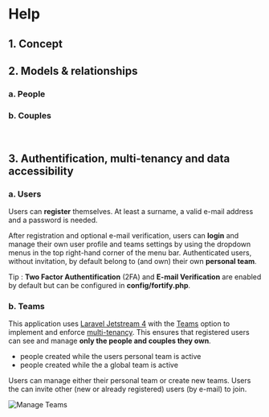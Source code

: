 # Help

## 1. Concept

## 2. Models & relationships

### a. People
### b. Couples
<br/>

## 3. Authentification, multi-tenancy and data accessibility

### a. Users

Users can <b>register</b> themselves. At least a surname, a valid e-mail address and a password is needed.

After registration and optional e-mail verification, users can <b>login</b> and manage their own user profile and teams settings by using the dropdown menus in the top right-hand corner of the menu bar. Authenticated users, without invitation, by default belong to (and own) their own <b>personal team</b>.

<div class="col-span-6 text-sm rounded bg-info-200 p-3 text-info-700" role="alert">
    Tip : <b>Two Factor Authentification</b> (2FA) and <b>E-mail Verification</b> are enabled by default but can be configured in <b>config/fortify.php</b>.
</div>

### b. Teams

This application uses <a href="https://jetstream.laravel.com/" target="_blank">Laravel Jetstream 4</a> with the <a href="https://jetstream.laravel.com/features/teams.html"
        target="_blank">Teams</a> option to implement and enforce <a href="https://en.wikipedia.org/wiki/Multitenancy" target="_blank">multi-tenancy</a>. This ensures that
    registered users can see and manage <span class="text-danger"><b>only the people and couples they own</b></span>.

<ul>
    <li>people created while the users personal team is active</li>
    <li>people created while the a global team is active</li>
</ul>


Users can manage either their personal team or create new teams.
Users the can invite other (new or already registered) users (by e-mail) to join.

<img src="https://genealogy.kreaweb.be/img/help/genealogy-001.webp" class="rounded" alt="Manage Teams">
<br/>

